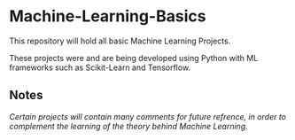# Machine-Learning-Basics

This repository will hold all basic Machine Learning Projects.

These projects were and are being developed using Python with ML frameworks such as Scikit-Learn and Tensorflow.

## Notes
_Certain projects will contain many comments for future refrence, in order to complement the learning of the theory behind Machine Learning._
